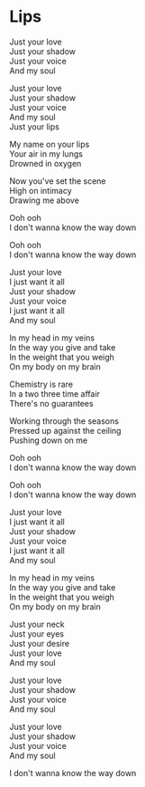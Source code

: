 # Lips  

Just your love  
Just your shadow  
Just your voice  
And my soul  

Just your love  
Just your shadow  
Just your voice  
And my soul  
Just your lips  

My name on your lips  
Your air in my lungs  
Drowned in oxygen  

Now you've set the scene  
High on intimacy  
Drawing me above  

Ooh ooh  
I don't wanna know the way down  

Ooh ooh  
I don't wanna know the way down  

Just your love  
I just want it all  
Just your shadow  
Just your voice  
I just want it all  
And my soul  

In my head in my veins  
In the way you give and take  
In the weight that you weigh  
On my body on my brain  

Chemistry is rare  
In a two three time affair  
There's no guarantees  

Working through the seasons  
Pressed up against the ceiling  
Pushing down on me  

Ooh ooh  
I don't wanna know the way down  

Ooh ooh  
I don't wanna know the way down  

Just your love  
I just want it all  
Just your shadow  
Just your voice  
I just want it all  
And my soul  

In my head in my veins  
In the way you give and take  
In the weight that you weigh  
On my body on my brain  

Just your neck  
Just your eyes  
Just your desire  
Just your love  
And my soul  

Just your love  
Just your shadow  
Just your voice  
And my soul  

Just your love  
Just your shadow  
Just your voice  
And my soul  

I don't wanna know the way down  
